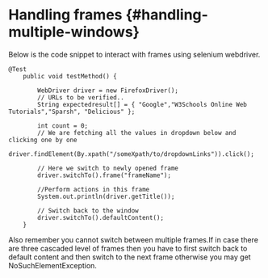 # Handling frames {#handling-multiple-windows}

Below is the code snippet to interact with frames using selenium webdriver.

```
@Test
    public void testMethod() {

        WebDriver driver = new FirefoxDriver();
        // URLs to be verified..
        String expectedresult[] = { "Google","W3Schools Online Web Tutorials","Sparsh", "Delicious" };

        int count = 0;
        // We are fetching all the values in dropdown below and clicking one by one
        driver.findElement(By.xpath("/someXpath/to/dropdownLinks")).click();

        // Here we switch to newly opened frame
        driver.switchTo().frame("frameName");

        //Perform actions in this frame
        System.out.println(driver.getTitle());    

        // Switch back to the window
        driver.switchTo().defaultContent();
    }
```

Also remember you cannot switch between multiple frames.If in case there are three cascaded level of frames then you have to first switch back to default content and then switch to the next frame otherwise you may get NoSuchElementException.

